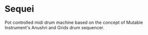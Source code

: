 # Sequei
Pot controlled midi drum machine based on the concept of Mutable Instrument's Anushri and Grids drum sequencer.
